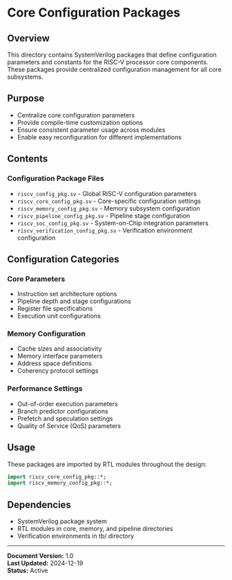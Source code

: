 # Core Configuration Packages

## Overview
This directory contains SystemVerilog packages that define configuration parameters and constants for the RISC-V processor core components. These packages provide centralized configuration management for all core subsystems.

## Purpose
- Centralize core configuration parameters
- Provide compile-time customization options
- Ensure consistent parameter usage across modules
- Enable easy reconfiguration for different implementations

## Contents

### Configuration Package Files
- `riscv_config_pkg.sv` - Global RISC-V configuration parameters
- `riscv_core_config_pkg.sv` - Core-specific configuration settings
- `riscv_memory_config_pkg.sv` - Memory subsystem configuration
- `riscv_pipeline_config_pkg.sv` - Pipeline stage configuration
- `riscv_soc_config_pkg.sv` - System-on-Chip integration parameters
- `riscv_verification_config_pkg.sv` - Verification environment configuration

## Configuration Categories

### Core Parameters
- Instruction set architecture options
- Pipeline depth and stage configurations
- Register file specifications
- Execution unit configurations

### Memory Configuration
- Cache sizes and associativity
- Memory interface parameters
- Address space definitions
- Coherency protocol settings

### Performance Settings
- Out-of-order execution parameters
- Branch predictor configurations
- Prefetch and speculation settings
- Quality of Service (QoS) parameters

## Usage
These packages are imported by RTL modules throughout the design:

```systemverilog
import riscv_core_config_pkg::*;
import riscv_memory_config_pkg::*;
```

## Dependencies
- SystemVerilog package system
- RTL modules in core, memory, and pipeline directories
- Verification environments in tb/ directory

---
**Document Version:** 1.0  
**Last Updated:** 2024-12-19  
**Status:** Active 